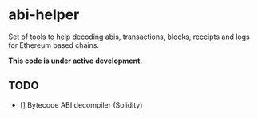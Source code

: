 # abi-helper

Set of tools to help decoding abis, transactions, blocks, receipts and logs for Ethereum based chains.

**This code is under active development.**


## TODO

- [] Bytecode ABI decompiler (Solidity)